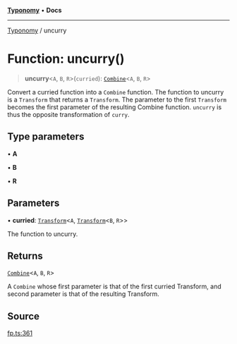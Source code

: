 [**Typonomy**](../README.md) • **Docs**

***

[Typonomy](../globals.md) / uncurry

# Function: uncurry()

> **uncurry**\<`A`, `B`, `R`\>(`curried`): [`Combine`](../type-aliases/Combine.md)\<`A`, `B`, `R`\>

Convert a curried function into a `Combine` function.
The function to uncurry is a `Transform` that returns a `Transform`.
The parameter to the first `Transform` becomes the first parameter of the resulting Combine function.
`uncurry` is thus the opposite transformation of `curry`.

## Type parameters

• **A**

• **B**

• **R**

## Parameters

• **curried**: [`Transform`](../type-aliases/Transform.md)\<`A`, [`Transform`](../type-aliases/Transform.md)\<`B`, `R`\>\>

The function to uncurry.

## Returns

[`Combine`](../type-aliases/Combine.md)\<`A`, `B`, `R`\>

A `Combine` whose first parameter is that of the first curried Transform,
 and second parameter is that of the resulting Transform.

## Source

[fp.ts:361](https://github.com/softcraft-development/typonomy/blob/1c47fc13034f4e53267c72ada03a418616dc092e/src/fp.ts#L361)
